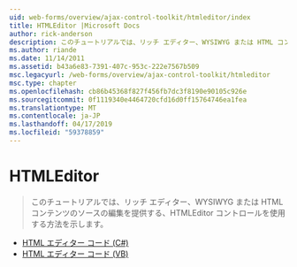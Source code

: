 ```yaml
---
uid: web-forms/overview/ajax-control-toolkit/htmleditor/index
title: HTMLEditor |Microsoft Docs
author: rick-anderson
description: このチュートリアルでは、リッチ エディター、WYSIWYG または HTML コンテンツのソースの編集を提供する、HTMLEditor コントロールを使用する方法を示します。
ms.author: riande
ms.date: 11/14/2011
ms.assetid: b43a6e83-7391-407c-953c-222e7567b509
msc.legacyurl: /web-forms/overview/ajax-control-toolkit/htmleditor
msc.type: chapter
ms.openlocfilehash: cb86b45368f827f456fb7dc3f8190e90105c926e
ms.sourcegitcommit: 0f1119340e4464720cfd16d0ff15764746ea1fea
ms.translationtype: MT
ms.contentlocale: ja-JP
ms.lasthandoff: 04/17/2019
ms.locfileid: "59378859"
---
```

# <a name="htmleditor"></a>HTMLEditor

> このチュートリアルでは、リッチ エディター、WYSIWYG または HTML コンテンツのソースの編集を提供する、HTMLEditor コントロールを使用する方法を示します。


- [HTML エディター コード (C#)](how-do-i-use-the-html-editor-control-cs.md)
- [HTML エディター コード (VB)](how-do-i-use-the-html-editor-control-vb.md)
